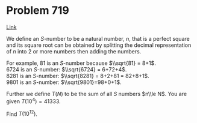# Problem 719

[Link](https://projecteuler.net/problem=719)

We define an $S$-number to be a natural number, $n$, that is a perfect square and its square root can be obtained by splitting the decimal representation of $n$ into $2$ or more numbers then adding the numbers. 

For example, $81$ is an $S$-number because $\\sqrt{81} = 8+1$.  
$6724$ is an $S$-number: $\\sqrt{6724} = 6+72+4$.  
$8281$ is an $S$-number: $\\sqrt{8281} = 8+2+81 = 82+8+1$.  
$9801$ is an $S$-number: $\\sqrt{9801}=98+0+1$. 

Further we define $T(N)$ to be the sum of all $S$ numbers $n\\le N$. You are given $T(10^4) = 41333$. 

Find $T(10^{12})$.
